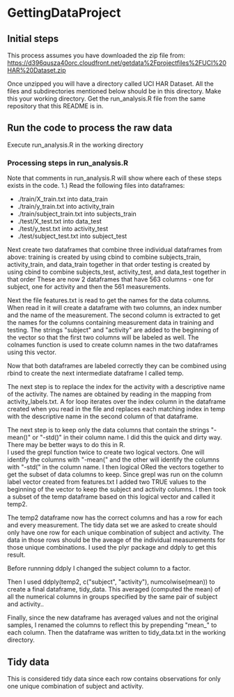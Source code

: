 # GettingDataProject

## Initial steps
This process assumes you have downloaded the zip file from:
https://d396qusza40orc.cloudfront.net/getdata%2Fprojectfiles%2FUCI%20HAR%20Dataset.zip 

Once unzipped you will have a directory called UCI HAR Dataset. All the files and subdirectories mentioned below should be in this directory.
Make this your working directory.  Get the run_analysis.R file from the same repository that this README is in.

## Run the code to process the raw data
Execute run_analysis.R in the working directory

### Processing steps in run_analysis.R
Note that comments in run_analysis.R will show where each of these steps exists in the code.
1.) Read the following files into dataframes:
* ./train/X_train.txt         into data_train
* ./train/y_train.txt         into activity_train
* ./train/subject_train.txt   into subjects_train
* ./test/X_test.txt           into data_test
* ./test/y_test.txt           into activity_test
* ./test/subject_test.txt     into subject_test

Next create two dataframes that combine three individual dataframes from above:
training is created by using cbind to combine subjects_train, activity_train, and data_train together in that order
testing is created by using cbind to combine subjects_test, activity_test, and data_test together in that order
These are now 2 dataframes that have 563 columns - one for subject, one for activity and then the 561 measurements.

Next the file features.txt is read to get the names for the data columns.  When read in it will create a dataframe with two columns, an index number and the name of the measurement.  The second column is extracted to get the names for the columns containing measurement data in training and testing.
The strings "subject" and "activity" are added to the beginning of the vector so that the first two columns will be labeled as well.  The colnames function is used to create column names in the two dataframes using this vector.

Now that both dataframes are labeled correctly they can be combined using rbind to create the next intermediate dataframe I called temp.

The next step is to replace the index for the activity with a descriptive name of the activity. The names are obtained by reading in the mapping from activity_labels.txt. A for loop iterates over the index column in the dataframe created when you read in the file and replaces each matching index in temp with the descriptive name in the second column of that dataframe.

The next step is to keep only the data columns that contain the strings "-mean()" or "-std()" in their column name.  I did this the quick and dirty way.  There may be better ways to do this in R.  
I used the grepl function twice to create two logical vectors.  One will identify the columns with "-mean(" and the other will identify the columns with "-std(" in the column name.  I then logical ORed the vectors together to get the subset of data columns to keep.  Since grepl was run on the column label vector created from features.txt I added two TRUE values to the beginning of the vector to keep the subject and activity columns.  I then took a subset of the temp dataframe based on this logical vector and called it temp2.  

The temp2 dataframe now has the correct columns and has a row for each and every measurement.  The tidy data set we are asked to create should only have one row for each unique combination of subject and activity.  The data in those rows should be the aveage of the individual measurements for those unique combinations.  I used the plyr package and ddply to get this result. 

Before runnning ddply I changed the subject column to a factor.

Then I used ddply(temp2, c("subject", "activity"), numcolwise(mean)) to create a final dataframe,  tidy_data.  This averaged (computed the mean) of all the numerical columns in groups specified by the same pair of subject and activity..

Finally,  since the new dataframe has averaged values and not the original samples, I renamed the columns to reflect this by prepending "mean_" to each column.  Then the dataframe was written to tidy_data.txt in the working directory.

## Tidy data
This is considered tidy data since each row contains observations for only one unique combination of subject and activity.
